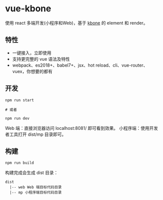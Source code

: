 # vue-kbone

使用 react 多端开发(小程序和Web)，基于 [kbone](https://github.com/wechat-miniprogram/kbone) 的 element 和 render。

## 特性

* 一键接入，立即使用
* 支持更完整的 vue 语法及特性
* webpack、es2018+、babel7+、jsx、hot reload、cli、vue-router、vuex，你想要的都有

## 开发

```
npm run start

# 或者 

npm run dev
```

Web 端：直接浏览器访问 localhost:8081/ 即可看到效果。
小程序端：使用开发者工具打开 dist/mp 目录即可。

## 构建

```
npm run build
```

构建完成会生成 dist 目录：

```
dist
  |-- web Web 端目标代码目录
  |-- mp 小程序端目标代码目录
```
